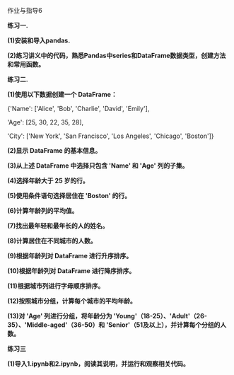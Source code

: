 作业与指导6

**练习一.**

**(1)安装和导入pandas.**

**(2)练习讲义中的代码，熟悉Pandas中series和DataFrame数据类型，创建方法和常用函数。**

**练习二.**

**(1)使用以下数据创建一个 DataFrame：**

{\'Name\': \[\'Alice\', \'Bob\', \'Charlie\', \'David\', \'Emily\'\],

\'Age\': \[25, 30, 22, 35, 28\],

\'City\': \[\'New York\', \'San Francisco\', \'Los Angeles\',
\'Chicago\', \'Boston\'\]}

**(2)显示 DataFrame 的基本信息。**

**(3)从上述 DataFrame 中选择只包含 \'Name\' 和 \'Age\' 列的子集。**

**(4)选择年龄大于 25 岁的行。**

**(5)使用条件语句选择居住在 \'Boston\' 的行。**

**(6)计算年龄列的平均值。**

**(7)找出最年轻和最年长的人的姓名。**

**(8)计算居住在不同城市的人数。**

**(9)根据年龄列对 DataFrame 进行升序排序。**

**(10)根据年龄列对 DataFrame 进行降序排序。**

**(11)根据城市列进行字母顺序排序。**

**(12)按照城市分组，计算每个城市的平均年龄。**

**(13)对 \'Age\' 列进行分组，将年龄分为
\'Young\'（18-25）、\'Adult\'（26-35）、\'Middle-aged\'（36-50）和
\'Senior\'（51及以上），并计算每个分组的人数。**

**练习三**

**(1)导入1.ipynb和2.ipynb，阅读其说明，并运行和观察相关代码。**
